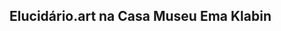 ## Elucidário.art na Casa Museu Ema Klabin

<!-- 
Optamos por desacoplar o *back-end* do *front-end* no Elucidário.art, ou seja, o *back-end* é independente do *front-end*, esta técnica é conhecida como *decoupled* ou *headless*, e permite que o *back-end* seja utilizado por múltiplos *front-ends*, como sites, aplicativos mobiles, etc. Desta forma permitimos a implementação do Elucidário.art de diferentes maneiras: localmente em um computador pessoal, uma rede organizacional fechada, em um servidor público na nuvem ou em um serviço de hospedagem de sites. -->